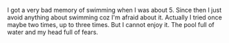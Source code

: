 I got a very bad memory of swimming when I was about 5. Since then I just avoid anything about swimming coz I'm afraid about it. Actually I tried once maybe two times, up to three times. But I cannot enjoy it. The pool full of water and my head full of fears.
